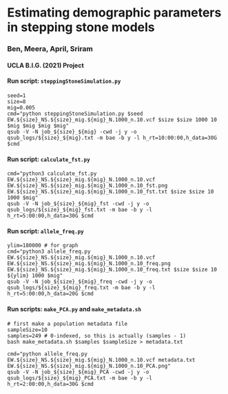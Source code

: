 # Estimating demographic parameters in stepping stone models

### Ben, Meera, April, Sriram
#### UCLA B.I.G. (2021) Project

#### Run script: `steppingStoneSimulation.py`
```
seed=1
size=8
mig=0.005
cmd="python steppingStoneSimulation.py $seed EW.${size}_NS.${size}_mig.${mig}_N.1000_n.10.vcf $size $size 1000 10 $mig $mig $mig $mig"
qsub -V -N job_${size}_${mig} -cwd -j y -o qsub_logs/${size}_${mig}.txt -m bae -b y -l h_rt=10:00:00,h_data=30G $cmd
```
#### Run script: `calculate_fst.py`
```
cmd="python3 calculate_fst.py EW.${size}_NS.${size}_mig.${mig}_N.1000_n.10.vcf EW.${size}_NS.${size}_mig.${mig}_N.1000_n.10_fst.png EW.${size}_NS.${size}_mig.${mig}_N.1000_n.10_fst.txt $size $size 10 1000 $mig"
qsub -V -N job_${size}_${mig}_fst -cwd -j y -o qsub_logs/${size}_${mig}_fst.txt -m bae -b y -l h_rt=5:00:00,h_data=30G $cmd
```

#### Run script: `allele_freq.py`
```
ylim=180000 # for graph
cmd="python3 allele_freq.py EW.${size}_NS.${size}_mig.${mig}_N.1000_n.10.vcf EW.${size}_NS.${size}_mig.${mig}_N.1000_n.10_freq.png EW.${size}_NS.${size}_mig.${mig}_N.1000_n.10_freq.txt $size $size 10 ${ylim} 1000 $mig"
qsub -V -N job_${size}_${mig}_freq -cwd -j y -o qsub_logs/${size}_${mig}_freq.txt -m bae -b y -l h_rt=5:00:00,h_data=20G $cmd
```

#### Run scripts: `make_PCA.py` and `make_metadata.sh`
```
# first make a population metadata file
sampleSize=10
samples=249 # 0-indexed, so this is actually (samples - 1)
bash make_metadata.sh $samples $sampleSize > metadata.txt

cmd="python allele_freq.py EW.${size}_NS.${size}_mig.${mig}_N.1000_n.10.vcf metadata.txt EW.${size}_NS.${size}_mig.${mig}_N.1000_n.10_PCA.png"
qsub -V -N job_${size}_${mig}_PCA -cwd -j y -o qsub_logs/${size}_${mig}_PCA.txt -m bae -b y -l h_rt=2:00:00,h_data=30G $cmd
```

